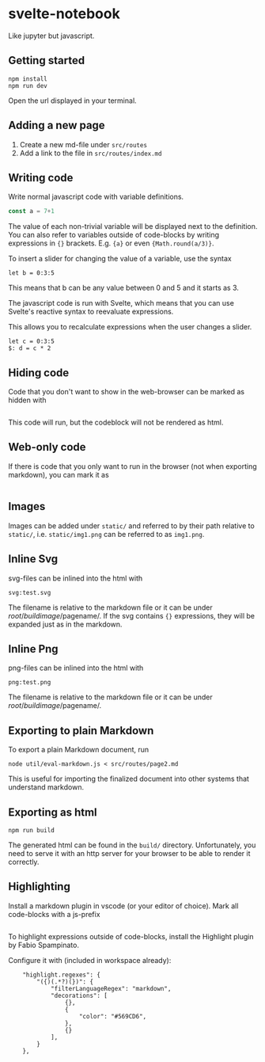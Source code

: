 # svelte-notebook

Like jupyter but javascript.

## Getting started

```
npm install
npm run dev
```

Open the url displayed in your terminal.

## Adding a new page

1. Create a new md-file under `src/routes`
2. Add a link to the file in `src/routes/index.md`

## Writing code

Write normal javascript code with variable definitions.

```js
const a = 7+1
```

The value of each non-trivial variable will be displayed next to the definition.
You can also refer to variables outside of code-blocks by writing expressions in
`{}` brackets. E.g. `{a}` or even `{Math.round(a/3)}`.

To insert a slider for changing the value of a variable, use the syntax

```
let b = 0:3:5
```

This means that b can be any value between 0 and 5 and it starts as 3.

The javascript code is run with Svelte, which means that you can use Svelte's reactive syntax to reevaluate expressions.

This allows you to recalculate expressions when the user changes a slider.

```
let c = 0:3:5
$: d = c * 2
```

## Hiding code

Code that you don't want to show in the web-browser can be marked as hidden with

> ```js hidden

This code will run, but the codeblock will not be rendered as html.

## Web-only code

If there is code that you only want to run in the browser (not when exporting markdown),
you can mark it as

> ```js webonly

## Images

Images can be added under `static/` and referred to by their path relative to `static/`,
i.e. `static/img1.png` can be referred to as `img1.png`.

## Inline Svg

svg-files can be inlined into the html with

```
svg:test.svg
```

The filename is relative to the markdown file or it can be under $root/buildimage/$pagename/. If the svg contains `{}` expressions,
they will be expanded just as in the markdown.

## Inline Png

png-files can be inlined into the html with

```
png:test.png
```

The filename is relative to the markdown file or it can be under $root/buildimage/$pagename/. 

## Exporting to plain Markdown

To export a plain Markdown document, run

```
node util/eval-markdown.js < src/routes/page2.md
```

This is useful for importing the finalized document into other systems that understand markdown.

## Exporting as html

```
npm run build
```

The generated html can be found in the `build/` directory.
Unfortunately, you need to serve it with an http server for your browser
to be able to render it correctly.

## Highlighting

Install a markdown plugin in vscode (or your editor of choice).
Mark all code-blocks with a js-prefix

> ```js

To highlight expressions outside of code-blocks,
install the Highlight plugin by Fabio Spampinato.

Configure it with (included in workspace already):

```
    "highlight.regexes": {
        "({)(.*?)(})": {
            "filterLanguageRegex": "markdown", 
            "decorations": [
                {},
                {
                    "color": "#569CD6",
                },
                {}
            ],
        }
    },
```
